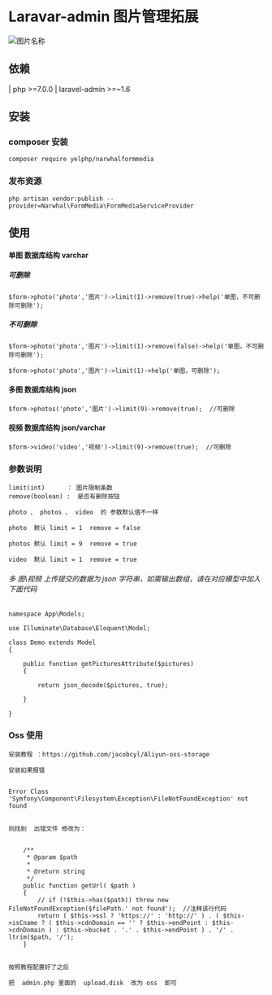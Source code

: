 # Laravar-admin 图片管理拓展

![图片名称](https://laravel-admin.org/storage/2020/08/15/7ZaxPdSjvZY7h0zTnwtJWp1aDLmcotlaPYcyHSbs.png)

## 依赖

| php   >=7.0.0 
| laravel-admin   >=~1.6 

## 安装

### composer 安装

```
composer require yelphp/narwhalformmedia
```


### 发布资源

```
php artisan vendor:publish --provider=Narwhal\FormMedia\FormMediaServiceProvider
```

## 使用

#### 单图 数据库结构 varchar

##### 可删除

```
$form->photo('photo','图片')->limit(1)->remove(true)->help('单图，不可删除可删除');
```

##### 不可删除

```
$form->photo('photo','图片')->limit(1)->remove(false)->help('单图，不可删除可删除');

$form->photo('photo','图片')->limit(1)->help('单图，可删除');
```

#### 多图 数据库结构 json

```
$form->photos('photo','图片')->limit(9)->remove(true);  //可删除

```

#### 视频 数据库结构 json/varchar

```
$form->video('video','视频')->limit(9)->remove(true);  //可删除

```

### 参数说明
```
limit(int)      ： 图片限制条数
remove(boolean) :  是否有删除按钮   

photo 、 photos 、 video  的 参数默认值不一样

photo  默认 limit = 1  remove = false

photos 默认 limit = 9  remove = true

video  默认 limit = 1  remove = true
```


###### 多 图\视频 上传提交的数据为 json 字符串，如需输出数组，请在对应模型中加入下面代码
```
namespace App\Models;

use Illuminate\Database\Eloquent\Model;

class Demo extends Model
{
	
	public function getPicturesAttribute($pictures)
	{

	    return json_decode($pictures, true);

	}

}
```



### Oss 使用

```
安装教程 ：https://github.com/jacobcyl/Aliyun-oss-storage

安装如果报错


Error Class 'Symfony\Component\Filesystem\Exception\FileNotFoundException' not found


则找到  出错文件 修改为：


    /**
     * @param $path
     *
     * @return string
     */
    public function getUrl( $path )
    {
        // if (!$this->has($path)) throw new FileNotFoundException($filePath.' not found');  //注释该行代码
        return ( $this->ssl ? 'https://' : 'http://' ) . ( $this->isCname ? ( $this->cdnDomain == '' ? $this->endPoint : $this->cdnDomain ) : $this->bucket . '.' . $this->endPoint ) . '/' . ltrim($path, '/');
    }


按照教程配置好了之后

把  admin.php 里面的  upload.disk  改为 oss  即可


```


